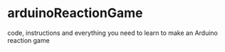 # arduinoReactionGame
code, instructions and everything you need to learn to make an Arduino reaction game
